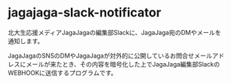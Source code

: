 # jagajaga-slack-notificator

北大生応援メディアJagaJagaの編集部Slackに、JagaJaga宛のDMやメールを通知します。

JagaJagaのSNSのDMやJagaJagaが対外的に公開しているお問合せメールアドレスにメールが来たとき、その内容を暗号化した上でJagaJaga編集部Slackの WEBHOOKに送信するプログラムです。
